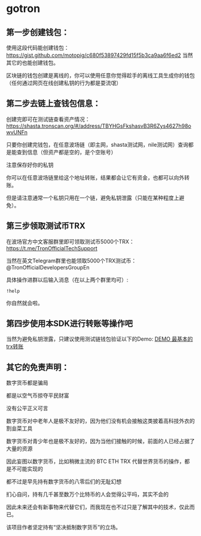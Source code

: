 # gotron

## 第一步创建钱包：

使用这段代码能创建钱包：
https://gist.github.com/motopig/c680f53897429fd15f5b3ca9aa6f6ed2
当然其它的也能创建钱包。

区块链的钱包创建是离线的，你可以使用任意你觉得趁手的离线工具生成你的钱包（任何通过网页在线创建私钥的行为都是耍流氓）

## 第二步去链上查钱包信息：

创建完即可在测试链查看资产情况：
https://shasta.tronscan.org/#/address/TBYHGsFkshasvB3R6Zys4627h98owvUNFn

只要你创建完钱包，在任意波场链（即主网，shasta测试网，nile测试网）查询都是能查到信息（但资产都是空的，是个空账号）

注意保存好你的私钥

你可以在任意波场链里给这个地址转账，结果都会让它有资金，也都可以向外转账。

但是请注意通常一个私钥只用在一个链，避免私钥泄露（只能在某种程度上避免）。

## 第三步领取测试币TRX
在波场官方中文客服群里即可领取测试币5000个TRX：
https://t.me/TronOfficialTechSupport

当然在英文Telegram群里也能领取5000个TRX测试币：
@TronOfficialDevelopersGroupEn

具体操作进群以后输入消息（在以上两个群里均可）:
```
!help
```
你自然就会啦。

## 第四步使用本SDK进行转账等操作吧
当然为避免私钥泄露，只建议使用测试链钱包验证以下的Demo:
[DEMO 最基本的trx转账](/demos/main_sendtrx/main.go)

## 其它的免责声明：
数字货币都是骗局

都是以空气币掠夺平民财富

没有公平正义可言

数字货币对中老年人是极不友好的，因为他们没有机会接触这类披着高科技外衣的割韭菜工具

数字货币对青少年也是极不友好的，因为当他们接触的时候，前面的人已经占据了大量的资源

因此妄图以数字货币，比如稍微主流的 BTC ETH TRX 代替世界货币的操作，都是不可能实现的

都不过是早先持有数字货币的八零后们的无耻幻想

扪心自问，持有几千甚至数万个比特币的人会觉得公平吗，其实不会的

因此未来还会有新事物来代替它们，而我现在也不过只是了解其中的技术，仅此而已。

该项目作者坚定持有“坚决抵制数字货币”的立场。
